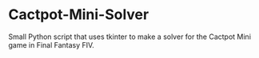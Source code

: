 # Cactpot-Mini-Solver
Small Python script that uses tkinter to make a solver for the Cactpot Mini game in Final Fantasy FIV.

